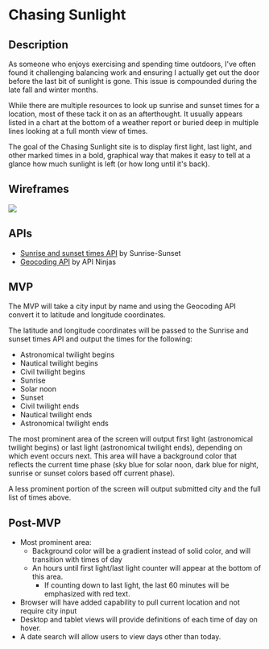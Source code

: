 # Chasing Sunlight

## Description
As someone who enjoys exercising and spending time outdoors, I've often found it challenging balancing work and ensuring I actually get out the door before the last bit of sunlight is gone. This issue is compounded during the late fall and winter months.

While there are multiple resources to look up sunrise and sunset times for a location, most of these tack it on as an afterthought. It usually appears listed in a chart at the bottom of a weather report or buried deep in multiple lines looking at a full month view of times.

The goal of the Chasing Sunlight site is to display first light, last light, and other marked times in a bold, graphical way that makes it easy to tell at a glance how much sunlight is left (or how long until it's back).

## Wireframes
<img src='https://github.com/ambretate/Project_1/blob/2c2cacac8c4a58d1e81d701f7e0fbec51275ae08/resources/images/IMG_4596.png'>

## APIs
- [Sunrise and sunset times API](https://sunrise-sunset.org/api) by Sunrise-Sunset
- [Geocoding API](https://api-ninjas.com/api/geocoding) by API Ninjas

## MVP
The MVP will take a city input by name and using the Geocoding API convert it to latitude and longitude coordinates.

The latitude and longitude coordinates will be passed to the Sunrise and sunset times API and output the times for the following:
- Astronomical twilight begins
- Nautical twilight begins
- Civil twilight begins
- Sunrise
- Solar noon
- Sunset 
- Civil twilight ends
- Nautical twilight ends
- Astronomical twilight ends

The most prominent area of the screen will output first light (astronomical twilight begins) or last light (astronomical twilight ends), depending on which event occurs next. This area will have a background color that reflects the current time phase (sky blue for solar noon, dark blue for night, sunrise or sunset colors based off current phase).

A less prominent portion of the screen will output submitted city and the full list of times above.


## Post-MVP

- Most prominent area:
    - Background color will be a gradient instead of solid color, and will transition with times of day
    - An hours until first light/last light counter will appear at the bottom of this area.
        - If counting down to last light, the last 60 minutes will be emphasized with red text.
- Browser will have added capability to pull current location and not require city input
- Desktop and tablet views will provide definitions of each time of day on hover.
- A date search will allow users to view days other than today.